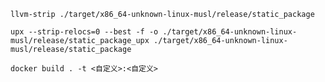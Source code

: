 

```shell
llvm-strip ./target/x86_64-unknown-linux-musl/release/static_package
```


```shell
upx --strip-relocs=0 --best -f -o ./target/x86_64-unknown-linux-musl/release/static_package_upx ./target/x86_64-unknown-linux-musl/release/static_package
```


```shell
docker build . -t <自定义>:<自定义>
```
